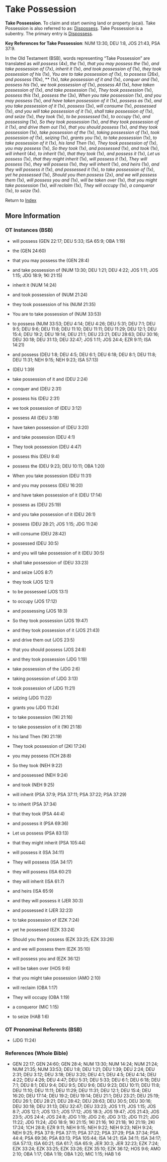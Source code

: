 # Take Possession
**Take Possession**. 
To claim and start owning land or property (acai). 
Take Possession is also referred to as: 
[Dispossess](Dispossess.md). 
Take Possession is a subentry. The primary entry is 
[Dispossess](Dispossess.md). 


**Key References for Take Possession**: 
NUM 13:30, DEU 1:8, JOS 21:43, PSA 37:9. 


In the Old Testament (BSB), words representing “Take Possession” are translated as 
*will possess* (4x), *the* (1x), *that you may possess the* (1x), *and take possession of* (7x), *inherit it* (1x), *and took possession of* (1x), *they took possession of his* (1x), *You are to take possession of* (1x), *to possess* (26x), *and possess* (10x), ** (1x), *take possession of it and* (1x), *conquer and* (1x), *possess his* (1x), *we took possession of* (1x), *possess All* (1x), *have taken possession of* (1x), *and take possession* (1x), *They took possession* (1x), *possess this* (1x), *possess the* (3x), *When you take possession* (1x), *and you may possess* (1x), *and have taken possession of it* (1x), *possess as* (1x), *and you take possession of it* (1x), *possess* (3x), *will consume* (1x), *possessed* (1x), *and you will take possession of it* (1x), *shall take possession of* (1x), *and seize* (1x), *they took* (1x), *to be possessed* (1x), *to occupy* (1x), *and possessing* (1x), *So they took possession* (1x), *and they took possession of it* (1x), *and drive them out* (1x), *that you should possess* (1x), *and they took possession* (1x), *take possession of the* (1x), *taking possession of* (1x), *took possession of* (1x), *seizing* (1x), *grants you* (1x), *to take possession* (1x), *to take possession of it* (1x), *his land Then* (1x), *They took possession of* (1x), *you may possess* (1x), *So they took* (1x), *and possessed* (1x), *and took* (1x), *will inherit* (4x), *to inherit* (1x), *that they took* (1x), *and possess it* (1x), *Let us possess* (1x), *that they might inherit* (1x), *will possess it* (1x), *They will possess* (1x), *they will possess* (1x), *they will inherit* (1x), *and heirs* (1x), *and they will possess it* (1x), *and possessed it* (1x), *to take possession of* (1x), *yet he possessed* (1x), *Should you then possess* (2x), *and we will possess them* (1x), *will possess you and* (1x), *will be taken over* (1x), *that you might take possession* (1x), *will reclaim* (1x), *They will occupy* (1x), *a conqueror* (1x), *to seize* (1x). 




Return to [Index](00-Index.md)

## More Information

### OT Instances (BSB)

* will possess (GEN 22:17; DEU 5:33; ISA 65:9; OBA 1:19)

* the (GEN 24:60)

* that you may possess the (GEN 28:4)

* and take possession of (NUM 13:30; DEU 1:21; DEU 4:22; JOS 1:11; JOS 1:15; JDG 18:9; 1KI 21:15)

* inherit it (NUM 14:24)

* and took possession of (NUM 21:24)

* they took possession of his (NUM 21:35)

* You are to take possession of (NUM 33:53)

* to possess (NUM 33:53; DEU 4:14; DEU 4:26; DEU 5:31; DEU 7:1; DEU 9:5; DEU 9:6; DEU 11:8; DEU 11:10; DEU 11:11; DEU 11:29; DEU 12:1; DEU 15:4; DEU 19:2; DEU 19:14; DEU 21:1; DEU 23:21; DEU 28:63; DEU 30:16; DEU 30:18; DEU 31:13; DEU 32:47; JOS 1:11; JOS 24:4; EZR 9:11; ISA 14:21)

* and possess (DEU 1:8; DEU 4:5; DEU 6:1; DEU 6:18; DEU 8:1; DEU 11:8; DEU 11:31; NEH 9:15; NEH 9:23; ISA 57:13)

*  (DEU 1:39)

* take possession of it and (DEU 2:24)

* conquer and (DEU 2:31)

* possess his (DEU 2:31)

* we took possession of (DEU 3:12)

* possess All (DEU 3:18)

* have taken possession of (DEU 3:20)

* and take possession (DEU 4:1)

* They took possession (DEU 4:47)

* possess this (DEU 9:4)

* possess the (DEU 9:23; DEU 10:11; OBA 1:20)

* When you take possession (DEU 11:31)

* and you may possess (DEU 16:20)

* and have taken possession of it (DEU 17:14)

* possess as (DEU 25:19)

* and you take possession of it (DEU 26:1)

* possess (DEU 28:21; JOS 1:15; JDG 11:24)

* will consume (DEU 28:42)

* possessed (DEU 30:5)

* and you will take possession of it (DEU 30:5)

* shall take possession of (DEU 33:23)

* and seize (JOS 8:7)

* they took (JOS 12:1)

* to be possessed (JOS 13:1)

* to occupy (JOS 17:12)

* and possessing (JOS 18:3)

* So they took possession (JOS 19:47)

* and they took possession of it (JOS 21:43)

* and drive them out (JOS 23:5)

* that you should possess (JOS 24:8)

* and they took possession (JDG 1:19)

* take possession of the (JDG 2:6)

* taking possession of (JDG 3:13)

* took possession of (JDG 11:21)

* seizing (JDG 11:22)

* grants you (JDG 11:24)

* to take possession (1KI 21:16)

* to take possession of it (1KI 21:18)

* his land Then (1KI 21:19)

* They took possession of (2KI 17:24)

* you may possess (1CH 28:8)

* So they took (NEH 9:22)

* and possessed (NEH 9:24)

* and took (NEH 9:25)

* will inherit (PSA 37:9; PSA 37:11; PSA 37:22; PSA 37:29)

* to inherit (PSA 37:34)

* that they took (PSA 44:4)

* and possess it (PSA 69:36)

* Let us possess (PSA 83:13)

* that they might inherit (PSA 105:44)

* will possess it (ISA 34:11)

* They will possess (ISA 34:17)

* they will possess (ISA 60:21)

* they will inherit (ISA 61:7)

* and heirs (ISA 65:9)

* and they will possess it (JER 30:3)

* and possessed it (JER 32:23)

* to take possession of (EZK 7:24)

* yet he possessed (EZK 33:24)

* Should you then possess (EZK 33:25; EZK 33:26)

* and we will possess them (EZK 35:10)

* will possess you and (EZK 36:12)

* will be taken over (HOS 9:6)

* that you might take possession (AMO 2:10)

* will reclaim (OBA 1:17)

* They will occupy (OBA 1:19)

* a conqueror (MIC 1:15)

* to seize (HAB 1:6)



### OT Pronominal Referents (BSB)

*  (JDG 11:24)



### References (Whole Bible)

* GEN 22:17; GEN 24:60; GEN 28:4; NUM 13:30; NUM 14:24; NUM 21:24; NUM 21:35; NUM 33:53; DEU 1:8; DEU 1:21; DEU 1:39; DEU 2:24; DEU 2:31; DEU 3:12; DEU 3:18; DEU 3:20; DEU 4:1; DEU 4:5; DEU 4:14; DEU 4:22; DEU 4:26; DEU 4:47; DEU 5:31; DEU 5:33; DEU 6:1; DEU 6:18; DEU 7:1; DEU 8:1; DEU 9:4; DEU 9:5; DEU 9:6; DEU 9:23; DEU 10:11; DEU 11:8; DEU 11:10; DEU 11:11; DEU 11:29; DEU 11:31; DEU 12:1; DEU 15:4; DEU 16:20; DEU 17:14; DEU 19:2; DEU 19:14; DEU 21:1; DEU 23:21; DEU 25:19; DEU 26:1; DEU 28:21; DEU 28:42; DEU 28:63; DEU 30:5; DEU 30:16; DEU 30:18; DEU 31:13; DEU 32:47; DEU 33:23; JOS 1:11; JOS 1:15; JOS 8:7; JOS 12:1; JOS 13:1; JOS 17:12; JOS 18:3; JOS 19:47; JOS 21:43; JOS 23:5; JOS 24:4; JOS 24:8; JDG 1:19; JDG 2:6; JDG 3:13; JDG 11:21; JDG 11:22; JDG 11:24; JDG 18:9; 1KI 21:15; 1KI 21:16; 1KI 21:18; 1KI 21:19; 2KI 17:24; 1CH 28:8; EZR 9:11; NEH 9:15; NEH 9:22; NEH 9:23; NEH 9:24; NEH 9:25; PSA 37:9; PSA 37:11; PSA 37:22; PSA 37:29; PSA 37:34; PSA 44:4; PSA 69:36; PSA 83:13; PSA 105:44; ISA 14:21; ISA 34:11; ISA 34:17; ISA 57:13; ISA 60:21; ISA 61:7; ISA 65:9; JER 30:3; JER 32:23; EZK 7:24; EZK 33:24; EZK 33:25; EZK 33:26; EZK 35:10; EZK 36:12; HOS 9:6; AMO 2:10; OBA 1:17; OBA 1:19; OBA 1:20; MIC 1:15; HAB 1:6



